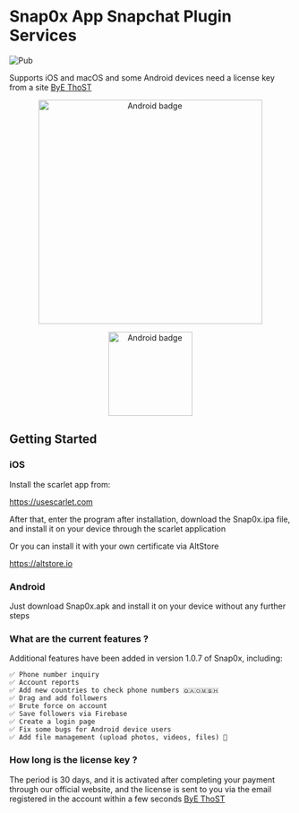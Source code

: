# Snap0x App Snapchat Plugin Services

![Pub]( https://img.shields.io/badge/Snapchat-Snap0x-yellow)

Supports iOS and macOS and some Android devices need a license key from a site 
[ByE ThoST](https://bye-thost.com/product/snap0x-ios-android/) 


<p align="center">
  <img src="https://c.top4top.io/p_2787253zr1.jpg" alt="Android badge" style="margin:auto" width="400" 
height="400">
</p>

<p align="center">
  <img src="https://b.top4top.io/p_2787ocm521.jpg" alt="Android badge" style="margin:auto" width="150" 
height="150">
</p>


## Getting Started

### iOS

Install the scarlet app from:

https://usescarlet.com

After that, enter the program after installation, download the Snap0x.ipa file, and install it on your device through the scarlet application

Or you can install it with your own certificate via AltStore

https://altstore.io


### Android

Just download Snap0x.apk and install it on your device without any further steps

### What are the current features ?

Additional features have been added in version 1.0.7 of Snap0x, including:

```
✅ Phone number inquiry
✅ Account reports
✅ Add new countries to check phone numbers 🇶🇦🇴🇲🇧🇭
✅ Drag and add followers
✅ Brute force on account
✅ Save followers via Firebase
✅ Create a login page
✅ Fix some bugs for Android device users
✅ Add file management (upload photos, videos, files) 🎉

```
### How long is the license key ?

The period is 30 days, and it is activated after completing your payment through our official website, and the license is sent to you via the email registered in the account within a few seconds [ByE ThoST](https://bye-thost.com/product/snap0x-ios-android/) 

